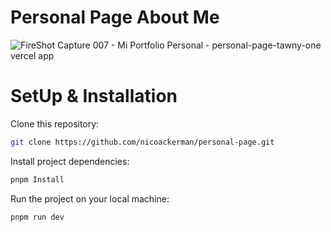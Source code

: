 # Personal Page About Me
![FireShot Capture 007 - Mi Portfolio Personal -  personal-page-tawny-one vercel app](https://github.com/user-attachments/assets/e4a6f3cd-b830-4e38-a923-902cdfed2e4c)

# SetUp  & Installation
Clone this repository:
```sh
git clone https://github.com/nicoackerman/personal-page.git
```
Install project dependencies:
```sh
pnpm Install
```
Run the project on your local machine: 

```sh
pnpm run dev
```
